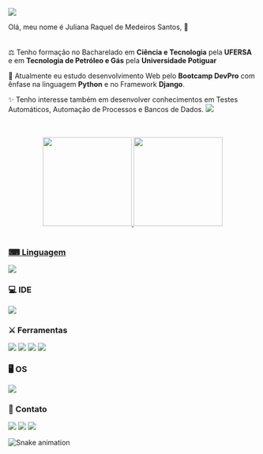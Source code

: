 
![](https://estruyf-github.azurewebsites.net/api/VisitorHit?user=JulianaRaquel&repo=JulianaRaquel&countColorcountColor&countColor=%237B1E7A)




Olá, meu nome é Juliana Raquel de Medeiros Santos, 👋        
<br>
<br>
⚖ Tenho formação no Bacharelado em **Ciência e Tecnologia** pela **UFERSA** e em **Tecnologia de Petróleo e Gás** pela **Universidade Potiguar**
<br>

🧧 Atualmente eu estudo desenvolvimento Web pelo **Bootcamp DevPro** com ênfase na linguagem **Python** e no Framework **Django**.
<br>

✨ Tenho interesse também em desenvolver conhecimentos em Testes Automáticos, Automação de Processos e Bancos de Dados.
<img src="https://img.shields.io/badge/Made%20with-Markdown-1f425f.svg"></a>

<br>
<br>
<div align="center">
  <a href="https://github.com/JulianaRaquel">
  <img height="180em" src="https://github-readme-stats.vercel.app/api?username=JulianaRaquel&show_icons=true&theme=blue-green&include_all_commits=true&count_private=true"/>
  <img height="180em" src="https://github-readme-stats.vercel.app/api/top-langs/?username=JulianaRaquel&layout=compact&langs_count=7&theme=blue-green"/>
</div>
<div style="display: inline_block"><br>

### **⌨ Linguagem**

<img src="https://img.shields.io/badge/Python-14354C?style=for-the-badge&logo=python&logoColor=white"></a>

### **💻 IDE**

<img src="https://img.shields.io/badge/PyCharm-000000.svg?&style=for-the-badge&logo=PyCharm&logoColor=white"></a>

### **⚔ Ferramentas**

<img src="https://img.shields.io/badge/Django-092E20?style=for-the-badge&logo=django&logoColor=white"></a>
<img src="https://img.shields.io/badge/GIT-E44C30?style=for-the-badge&logo=git&logoColor=white"></a> 
<a href="https://github.com/JulianaRaquel" target="_blank"><img src="https://img.shields.io/badge/GitHub-100000?style=for-the-badge&logo=github&logoColor=white"></a> 
<img src="https://img.shields.io/badge/GitHub_Actions-2088FF?style=for-the-badge&logo=github-actions&logoColor=white"></a>

### **🖥 OS**

<img src="https://img.shields.io/badge/Windows-0078D6?style=for-the-badge&logo=windows&logoColor=white"></a>

### **📱 Contato**

<a href = "mailto:julianamedeiros_228@hotmail.com"><img src="https://img.shields.io/badge/Microsoft_Outlook-0078D4?style=for-the-badge&logo=microsoft-outlook&logoColor=white"></a>
<a href = "https://t.me/JulianaRMedeiros"><img src="https://img.shields.io/badge/Telegram-2CA5E0?style=for-the-badge&logo=telegram&logoColor=white"></a>
  <a href="https://www.linkedin.com/in/juliana-medeiros228/" target="_blank"><img src="https://img.shields.io/badge/-LinkedIn-%230077B5?style=for-the-badge&logo=linkedin&logoColor=white" target="_blank"></a>  
  
  
  ![Snake animation](https://github.com/JulianaRaquel/JulianaRaquel/blob/output/github-contribution-grid-snake.svg)
